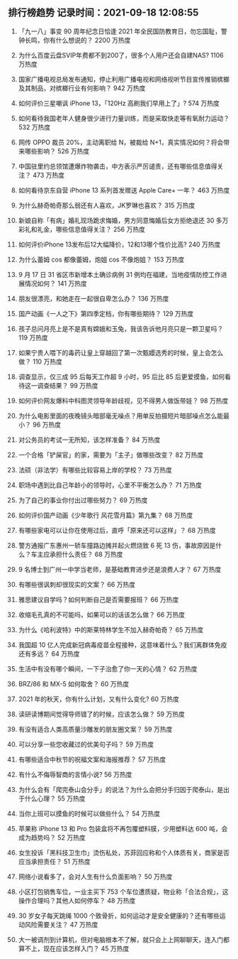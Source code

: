 
## 排行榜趋势 记录时间：2021-09-18 12:08:55
  
  1. 「九一八」事变 90 周年纪念日恰逢 2021 年全民国防教育日，勿忘国耻，警钟长鸣，你有什么想说的？ 2200 万热度
    
  2. 为什么百度云盘SVIP年费都不到200了，很多个人用户还会自建NAS? 1106 万热度
    
  3. 国家广播电视总局发布通知，停止利用广播电视和网络视听节目宣传推销槟榔及其制品，对槟榔行业有何影响？ 942 万热度
    
  4. 如何评价三星嘲讽 iPhone 13，「120Hz 高刷我们早用上了」? 574 万热度
    
  5. 如何看待我国老年人健身很少进行力量训练，而是采取快走等有氧耐力运动？ 532 万热度
    
  6. 网传 OPPO 裁员 20%，主动离职给 N，被裁给 N+1，真实情况如何？将会带来哪些影响？ 526 万热度
    
  7. 中国驻里约总领馆遭爆炸物袭击，中方表示严厉谴责，还有哪些信息值得关注？ 473 万热度
    
  8. 如何看待京东自营 iPhone 13 系列首发赠送 Apple Care+ 一年？ 463 万热度
    
  9. 为什么赫奇帕奇那么弱还有人喜欢，JK罗琳也喜欢？ 315 万热度
    
  10. 新娘自称「有病」婚礼现场跪求悔婚，男方同意悔婚后女方拒绝退还 30 多万彩礼和礼金，哪些信息值得关注？ 256 万热度
    
  11. 如何评价iPhone 13发布后12大幅降价，12和13哪个性价比高? 240 万热度
    
  12. 为什么蕾姆 cos 都像蕾姆，炮姐 cos 不像炮姐？ 153 万热度
    
  13. 9 月 17 日 31 省区市新增本土确诊病例 31 例均在福建，当地疫情防控工作进展情况如何？ 141 万热度
    
  14. 朋友很漂亮，和她走在一起很自卑怎么办？ 136 万热度
    
  15. 国产动画《一人之下》第四季定档，你有哪些期待？ 129 万热度
    
  16. 孩子总问月亮上是不是真有嫦娥和玉兔，我该告诉他月亮只是一颗卫星吗？ 119 万热度
    
  17. 如果宁贵人喂下的毒药让皇上穿越回了第一次甄嬛选秀的时候，皇上会怎么做？ 110 万热度
    
  18. 调查显示，仅三成 95 后每天工作超 9 小时，95 后比 85 后更爱摸鱼，如何看待这一调查结果？ 99 万热度
    
  19. 如何评价网友爆料中科图灵领导年龄歧视，见不得男人做饭带娃？ 98 万热度
    
  20. 为什么电影里面的夜晚镜头暗部毫无噪点？用单反拍摄短片暗部噪点怎么能最小？ 96 万热度
    
  21. 对公务员的考试一无所知，该怎样准备？ 84 万热度
    
  22. 一个合格「铲屎官」的家，需要为「主子」做哪些改变？ 82 万热度
    
  23. 法硕（非法学）有哪些比较容易上岸的学校？ 73 万热度
    
  24. 职场中遇到比自己年龄小的领导时，心里不平衡怎么办？ 71 万热度
    
  25. 为了自己的事业你付出过哪些努力？ 69 万热度
    
  26. 如何评价国产动画《少年歌行 风花雪月篇》第九集？ 68 万热度
    
  27. 有哪些家电可以让你在使用过后，直呼「原来还可以这样」？ 68 万热度
    
  28. 警方通报广东惠州一轿车撞路边摊并起火燃烧致 6 死 13 伤，事故原因是什么？车主应承担什么责任？ 68 万热度
    
  29. 9 名博士到广州一中学当老师，是基础教育进步还是浪费人才？ 67 万热度
    
  30. 有哪些很讽刺却很现实的文案？ 66 万热度
    
  31. 雅思建议自学吗？如何判断自己是否需要报班？ 66 万热度
    
  32. 收缩毛孔真的不可能吗，如果可以的话该怎么做？ 66 万热度
    
  33. 为什么《哈利波特》中的斯莱特林学生不加入赫奇帕奇？ 65 万热度
    
  34. 我国超 10 亿人完成新冠病毒疫苗全程接种，这意味着什么？我们离群体免疫还有多远？ 64 万热度
    
  35. 生活中有没有哪个瞬间，一下子治愈了你一天的心情？ 62 万热度
    
  36. BRZ/86 和 MX-5 如何取舍？ 60 万热度
    
  37. 2021 年的秋天，你有什么计划，又有什么变化? 60 万热度
    
  38. 读研读博期间觉得导师错了的时候，应该怎么做？ 59 万热度
    
  39. 有没有适合人类高质量沙雕发的朋友圈文案？ 59 万热度
    
  40. 可以分享一些您收藏过的优美句子吗？ 59 万热度
    
  41. 有哪些适合中秋节的祝福文案和海报推荐？ 57 万热度
    
  42. 有什么不侮辱智商的言情小说? 56 万热度
    
  43. 为什么会有「爬完泰山会分手」的说法？为什么会把分手归因于爬泰山，是出于什么心理？ 55 万热度
    
  44. 当你上班可以摸鱼的时候可以做些什么？ 54 万热度
    
  45. 苹果称 iPhone 13 和 Pro 包装盒将不再包覆塑料膜，少用塑料达 600 吨，会成为趋势吗？ 52 万热度
    
  46. 女生投诉「黑科技卫生巾」烫伤私处，苏菲回应称和个人体质有关，商家是否应当承担责任？ 51 万热度
    
  47. 网络小说看多了，会对人生有什么负面影响？ 50 万热度
    
  48. 小区打包销售车位，一业主买下 753 个车位遭质疑，物业称「合法合规」，这操作合理吗？其他人如何停车？ 48 万热度
    
  49. 30 岁女子每天跳绳 1000 个致骨折，如何运动才是安全健康的？还有哪些运动风险需要关注？ 47 万热度
    
  50. 大一被调剂到计算机，但对电脑根本不了解，就只会上上网聊聊天，连入门都算不上，现在应该怎样入门？ 45 万热度
    